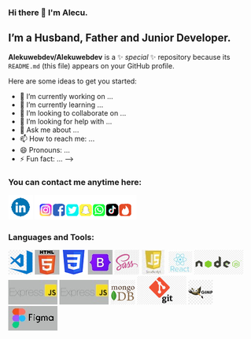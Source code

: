 ### Hi there 👋 I'm Alecu.


## I’m a Husband, Father and Junior Developer.

**Alekuwebdev/Alekuwebdev** is a ✨ _special_ ✨ repository because its `README.md` (this file) appears on your GitHub profile.

Here are some ideas to get you started:

- 🔭 I’m currently working on ...
- 🌱 I’m currently learning ...
- 👯 I’m looking to collaborate on ...
- 🤔 I’m looking for help with ...
- 💬 Ask me about ...
- 📫 How to reach me: ...
- 😄 Pronouns: ...
- ⚡ Fun fact: ...
-->

### You can contact me anytime here:

[![Linkedin](img/LINKEDIN_ICON_TRANSPARENT_50.gif)](https://www.linkedin.com/in/alecu-gajos-1b8477232, "Alecu Gajos")
![](img/SocialsSmaller.gif)

### Languages and Tools:

![](img/visual-studio.png)
![](img/html.jpg)
![](img/CSS3.jpg.png)
![](img/bootstrap.jpg)
![](img/sass.png)
![](img/javascript.jpg)
![](img/react.jpg)
![](img/node.js.png)
![](img/express.jpg)
![](img/Express.jpg)
![](img/mongoDB.png)
![](img/git.png)
![](img/Gimp.png)
![](img/figma.jpg)
